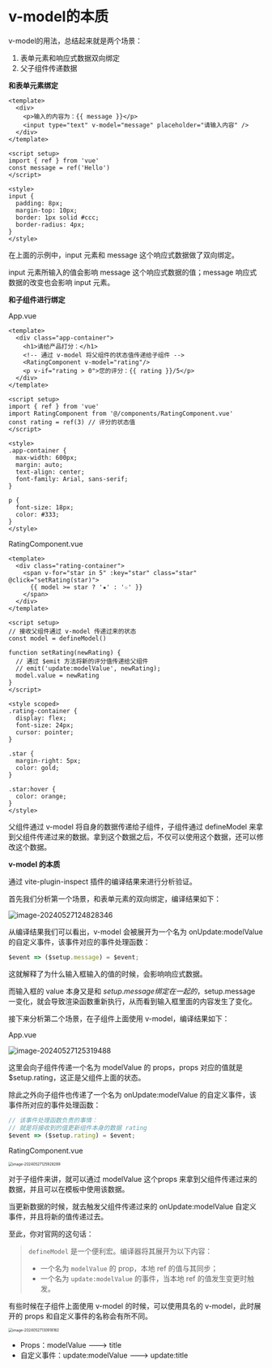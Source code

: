# v-model的本质

v-model的用法，总结起来就是两个场景：

1. 表单元素和响应式数据双向绑定
2. 父子组件传递数据

**和表单元素绑定**

```vue
<template>
  <div>
    <p>输入的内容为：{{ message }}</p>
    <input type="text" v-model="message" placeholder="请输入内容" />
  </div>
</template>

<script setup>
import { ref } from 'vue'
const message = ref('Hello')
</script>

<style>
input {
  padding: 8px;
  margin-top: 10px;
  border: 1px solid #ccc;
  border-radius: 4px;
}
</style>
```

在上面的示例中，input 元素和 message 这个响应式数据做了双向绑定。

input 元素所输入的值会影响 message 这个响应式数据的值；message 响应式数据的改变也会影响 input 元素。



**和子组件进行绑定**

App.vue

```vue
<template>
  <div class="app-container">
    <h1>请给产品打分：</h1>
    <!-- 通过 v-model 将父组件的状态值传递给子组件 -->
    <RatingComponent v-model="rating"/>
    <p v-if="rating > 0">您的评分：{{ rating }}/5</p>
  </div>
</template>

<script setup>
import { ref } from 'vue'
import RatingComponent from '@/components/RatingComponent.vue'
const rating = ref(3) // 评分的状态值
</script>

<style>
.app-container {
  max-width: 600px;
  margin: auto;
  text-align: center;
  font-family: Arial, sans-serif;
}

p {
  font-size: 18px;
  color: #333;
}
</style>
```

RatingComponent.vue

```vue
<template>
  <div class="rating-container">
    <span v-for="star in 5" :key="star" class="star" @click="setRating(star)">
      {{ model >= star ? '★' : '☆' }}
    </span>
  </div>
</template>

<script setup>
// 接收父组件通过 v-model 传递过来的状态
const model = defineModel()

function setRating(newRating) {
  // 通过 $emit 方法将新的评分值传递给父组件
  // emit('update:modelValue', newRating);
  model.value = newRating
}
</script>

<style scoped>
.rating-container {
  display: flex;
  font-size: 24px;
  cursor: pointer;
}

.star {
  margin-right: 5px;
  color: gold;
}

.star:hover {
  color: orange;
}
</style>
```

父组件通过 v-model 将自身的数据传递给子组件，子组件通过 defineModel 来拿到父组件传递过来的数据。拿到这个数据之后，不仅可以使用这个数据，还可以修改这个数据。



**v-model 的本质**

通过 vite-plugin-inspect 插件的编译结果来进行分析验证。

首先我们分析第一个场景，和表单元素的双向绑定，编译结果如下：

![image-20240527124828346](https://xiejie-typora.oss-cn-chengdu.aliyuncs.com/2024-05-27-044828.png)

从编译结果我们可以看出，v-model 会被展开为一个名为 onUpdate:modelValue 的自定义事件，该事件对应的事件处理函数：

```js
$event => ($setup.message) = $event;
```

这就解释了为什么输入框输入的值的时候，会影响响应式数据。

而输入框的 value 本身又是和 $setup.message 绑定在一起的，$setup.message 一变化，就会导致渲染函数重新执行，从而看到输入框里面的内容发生了变化。



接下来分析第二个场景，在子组件上面使用 v-model，编译结果如下：

App.vue

![image-20240527125319488](https://xiejie-typora.oss-cn-chengdu.aliyuncs.com/2024-05-27-045319.png)

这里会向子组件传递一个名为 modelValue 的 props，props 对应的值就是 $setup.rating，这正是父组件上面的状态。

除此之外向子组件也传递了一个名为 onUpdate:modelValue 的自定义事件，该事件所对应的事件处理函数：

```js
// 该事件处理函数负责的事情：
// 就是将接收到的值更新组件本身的数据 rating
$event => ($setup.rating) = $event;
```

RatingComponent.vue

<img src="https://xiejie-typora.oss-cn-chengdu.aliyuncs.com/2024-05-27-045928.png" alt="image-20240527125928289" style="zoom:50%;" />

对于子组件来讲，就可以通过 modelValue 这个props 来拿到父组件传递过来的数据，并且可以在模板中使用该数据。

当更新数据的时候，就去触发父组件传递过来的 onUpdate:modelValue 自定义事件，并且将新的值传递过去。

至此，你对官网的这句话：

>`defineModel` 是一个便利宏。编译器将其展开为以下内容：
>
>- 一个名为 `modelValue` 的 prop，本地 ref 的值与其同步；
>- 一个名为 `update:modelValue` 的事件，当本地 ref 的值发生变更时触发。

有些时候在子组件上面使用 v-model 的时候，可以使用具名的 v-model，此时展开的 props 和自定义事件的名称会有所不同。

<img src="https://xiejie-typora.oss-cn-chengdu.aliyuncs.com/2024-05-27-050918.png" alt="image-20240527130918162" style="zoom:50%;" />

- Props：modelValue ---> title
- 自定义事件：update:modelValue ---> update:title

